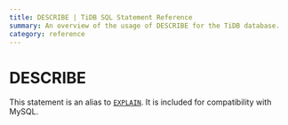 ```yaml
---
title: DESCRIBE | TiDB SQL Statement Reference 
summary: An overview of the usage of DESCRIBE for the TiDB database.
category: reference
---
```


# DESCRIBE

This statement is an alias to [`EXPLAIN`](/v3.0/reference/sql/statements/explain.md). It is included for compatibility with MySQL.
